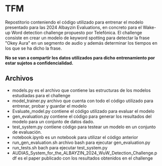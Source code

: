 # TFM

Repostitorio conteniendo el código utilizado para entrenar el modelo presentado para las 2024 Albayzin Evaluations, en concreto para el Wake-up Word detection challenge propuesto por Telefónica. El challenge consiste en crear un modelo de keyword spotting para detectar la frase "Okey Aura" en un segmento de audio y además determinar los tiempos en los que se ha dicho la frase.

**No se van a compartir los datos utilizados para dicho entrenamiento por estar sujetos a confidencialidad.**


## Archivos

- models.py es el archivo que contiene las estructuras de los modelos estudiadas para el challenge
- model_trainer.py archivo que cuenta con todo el código utilizado para entrenar, probar y guardar el modelo
- Evaluate_model.py contiene el código utilizado para evaluar el modelo
- gen_evaluation.py contiene el código para generar los resultados del modelo para un conjunto de datos dado.
- test_system.py contiene código para testear un modelo en un conjunto de evaluación.
- notebook.ipynb es un notebook para utilizar el código anterior
- run_gen_evaluation.sh archivo bash para ejecutar gen_evaluation.py
- run_tests.sh bach para ejecutar test_system.py
- AUDIAS_System_for_the_ALBAYZIN_2024_WuW_Detection_Challenge.pdf es el paper publicado con los resultados obtenidos en el challenge

  
